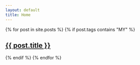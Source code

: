 ```yaml
---
layout: default
title: Home
---
```


{% for post in site.posts %}
{% if post.tags contains "MY" %}
<article>
  <a href="{{ site.github.url }}{{ post.url }}">
    <div class="featured-posts" {% if post.image %}style="background-image:url({{ site.github.url }}/assets/img/{{ post.image }})"{% endif %}>
      <h2><span>{{ post.title }}</span></h2>
    </div>
  </a>
</article>
{% endif %}
{% endfor %}
